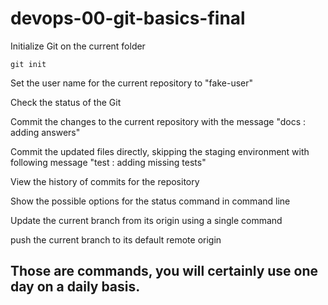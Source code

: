 # devops-00-git-basics-final

Initialize Git on the current folder

```
git init
```

Set the user name for the current repository to "fake-user"

Check the status of the Git

Commit the changes to the current repository with the message "docs : adding answers"

Commit the updated files directly, skipping the staging environment with following message "test : adding missing tests"

View the history of commits for the repository

Show the possible options for the status command in command line

Update the current branch from its origin using a single command

push the current branch to its default remote origin

## Those are commands, you will certainly use one day on a daily basis.
